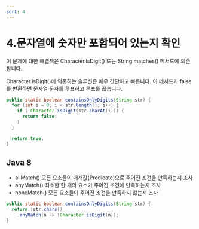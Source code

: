 ```yaml
---
sort: 4
---
```


# 4.문자열에 숫자만 포함되어 있는지 확인

이 문제에 대한 해결책은 Character.isDigit() 또는 String.matches() 메서드에 의존합니다.

Character.isDigit()에 의존하는 솔루션은 매우 간단하고 빠릅니다. 이 메서드가 false를 반환하면 문자열 문자를 루프하고 루프를 끊습니다.

```java
public static boolean containsOnlyDigits(String str) {
  for (int i = 0; i < str.length(); i++) {
    if (!Character.isDigit(str.charAt(i))) {
      return false;
    }
  }

  return true;
}
```

## Java 8

* allMatch() 모든 요소들이 매개값(Predicate)으로 주어진 조건을 만족하는지 조사
* anyMatch() 최소한 한 개의 요소가 주어진 조건에 만족하는지 조사
* noneMatch() 모든 요소들이 주어진 조건을 만족하지 않는지 조사

```java
public static boolean containsOnlyDigits(String str) {
  return !str.chars()
    .anyMatch(n -> !Character.isDigit(n));
}
```